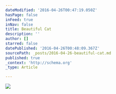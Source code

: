 ```yaml
---
dateModified: '2016-04-26T00:47:19.050Z'
hasPage: false
inFeed: true
inNav: false
title: Beautiful Cat
description: ''
author: []
starred: false
datePublished: '2016-04-26T00:48:09.367Z'
sourcePath: _posts/2016-04-26-beautiful-cat.md
published: true
_context: 'http://schema.org'
_type: Article

---
```

![](https://the-grid-user-content.s3-us-west-2.amazonaws.com/f8540a00-6cba-4fb2-b00c-deeaedd705ae.jpg)